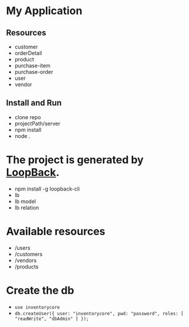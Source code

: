 # My Application

## Resources
* customer
* orderDetail
* product
* purchase-item
* purchase-order
* user
* vendor

## Install and Run
* clone repo
* projectPath/server
* npm install
* node .

# The project is generated by [LoopBack](http://loopback.io).
* npm install -g loopback-cli
* lb
* lb model
* lb relation

# Available resources
* /users
* /customers
* /vendors
* /products

# Create the db
* `use inventorycore`
* `db.createUser({ user: "inventorycore", pwd: "password", roles: [ "readWrite", "dbAdmin" ] });`

